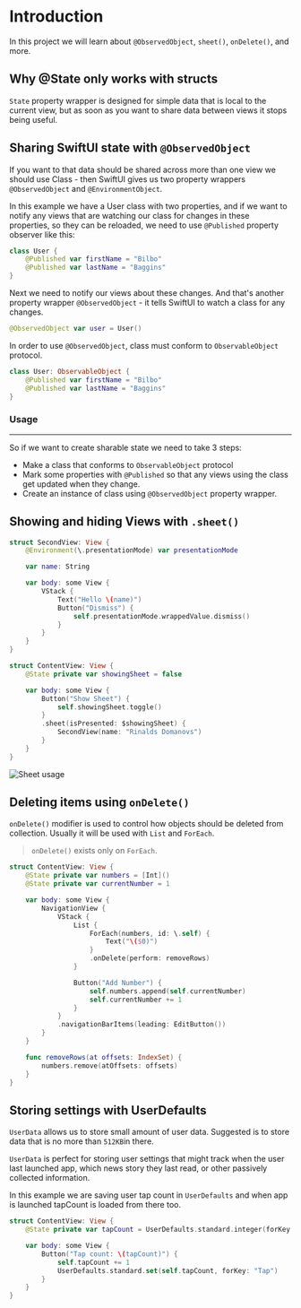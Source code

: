 # Introduction

In this project we will learn about `@ObservedObject`, `sheet()`, `onDelete()`, and more.

## Why @State only works with structs

`State` property wrapper is designed for simple data that is local to the current view, but as soon as you want to share data between views it stops being useful.

## Sharing SwiftUI state with `@ObservedObject`

If you want to that data should be shared across more than one view we should use Class - then SwiftUI gives us two property wrappers `@ObservedObject` and `@EnvironmentObject`.

In this example we have a User class with two properties, and if we want to notify any views that are watching our class for changes in these properties, so they can be reloaded, we need to use `@Published` property observer like this:

```swift
class User {
    @Published var firstName = "Bilbo"
    @Published var lastName = "Baggins"
}
```

Next we need to notify our views about these changes. And that's another property wrapper `@ObservedObject` - it tells SwiftUI to watch a class for any changes.

```swift
@ObservedObject var user = User()
```

In order to use `@ObservedObject`, class must conform to `ObservableObject` protocol.

```swift
class User: ObservableObject {
    @Published var firstName = "Bilbo"
    @Published var lastName = "Baggins"
}
```

### Usage

---

So if we want to create sharable state we need to take 3 steps:

- Make a class that conforms to `ObservableObject` protocol
- Mark some properties with `@Published` so that any views using the class get updated when they change.
- Create an instance of class using `@ObservedObject` property wrapper.

## Showing and hiding Views with `.sheet()`

```swift
struct SecondView: View {
    @Environment(\.presentationMode) var presentationMode

    var name: String

    var body: some View {
        VStack {
            Text("Hello \(name)")
            Button("Dismiss") {
                self.presentationMode.wrappedValue.dismiss()
            }
        }
    }
}

struct ContentView: View {
    @State private var showingSheet = false

    var body: some View {
        Button("Show Sheet") {
            self.showingSheet.toggle()
        }
        .sheet(isPresented: $showingSheet) {
            SecondView(name: "Rinalds Domanovs")
        }
    }
}
```

![Sheet usage](https://media.giphy.com/media/j5mn2ZqZxamrNDJfNT/giphy.gif)

## Deleting items using `onDelete()`

`onDelete()` modifier is used to control how objects should be deleted from collection. Usually it will be used with `List` and `ForEach`.

> `onDelete()` exists only on `ForEach`.

```swift
struct ContentView: View {
    @State private var numbers = [Int]()
    @State private var currentNumber = 1

    var body: some View {
        NavigationView {
            VStack {
                List {
                    ForEach(numbers, id: \.self) {
                        Text("\($0)")
                    }
                    .onDelete(perform: removeRows)
                }

                Button("Add Number") {
                    self.numbers.append(self.currentNumber)
                    self.currentNumber += 1
                }
            }
            .navigationBarItems(leading: EditButton())
        }
    }

    func removeRows(at offsets: IndexSet) {
        numbers.remove(atOffsets: offsets)
    }
}
```

## Storing settings with UserDefaults

`UserData` allows us to store small amount of user data. Suggested is to store data that is no more than `512KB`in there.

`UserData` is perfect for storing user settings that might track when the user last launched app, which news story they last read, or other passively collected information.

In this example we are saving user tap count in `UserDefaults` and when app is launched tapCount is loaded from there too.

```swift
struct ContentView: View {
    @State private var tapCount = UserDefaults.standard.integer(forKey: "Tap")

    var body: some View {
        Button("Tap count: \(tapCount)") {
            self.tapCount += 1
            UserDefaults.standard.set(self.tapCount, forKey: "Tap")
        }
    }
}
```
